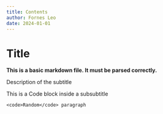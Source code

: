 ```yaml
---
title: Contents
author: Fornes Leo
date: 2024-01-01
---
```


# Title

**This is a <bold>basic</bold> markdown file. It <italic>must</italic> be parsed correctly.**

Description of the subtitle

This is a Code block inside a subsubtitle

`<code>Random</code> paragraph`
